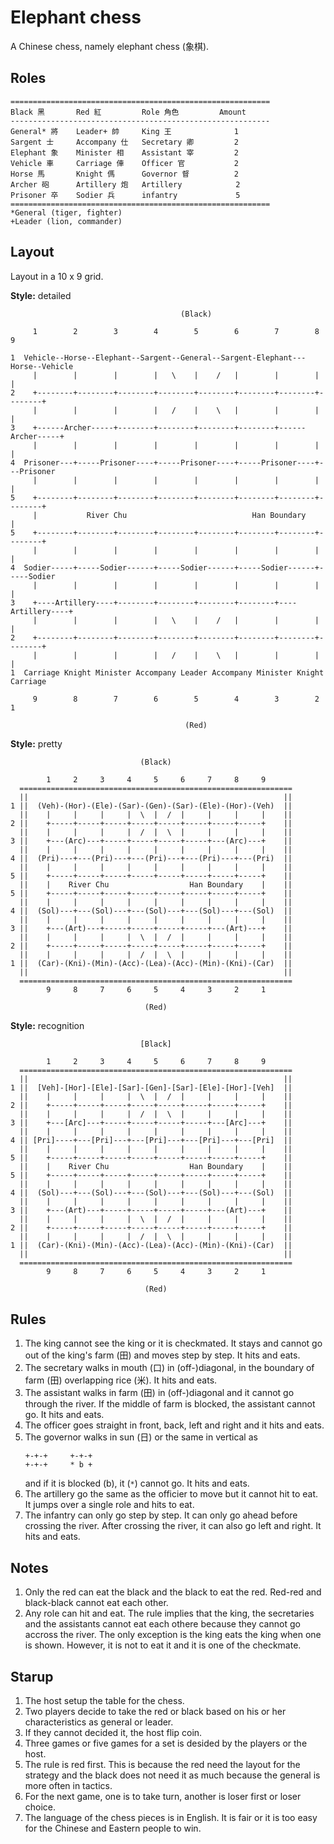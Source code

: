 # Elephant chess
A Chinese chess, namely elephant chess (象棋).


## Roles
```
==========================================================
Black 黑       Red 紅         Role 角色         Amount
----------------------------------------------------------
General* 將    Leader+ 帥     King 王              1
Sargent 士     Accompany 仕   Secretary 卿         2
Elephant 象    Minister 相    Assistant 宰         2
Vehicle 車     Carriage 俥    Officer 官           2
Horse 馬       Knight 傌      Governor 督          2
Archer 砲      Artillery 炮   Artillery            2
Prisoner 卒    Sodier 兵      infantry             5
==========================================================
*General (tiger, fighter)
+Leader (lion, commander)
```


## Layout

Layout in a 10 x 9 grid.

**Style:** detailed

```
                                      (Black)

     1        2        3        4        5        6        7        8        9

1  Vehicle--Horse--Elephant--Sargent--General--Sargent-Elephant---Horse--Vehicle
     |        |        |        |   \    |    /   |        |        |        |
2    +--------+--------+--------+--------+--------+--------+--------+--------+
     |        |        |        |   /    |    \   |        |        |        |
3    +------Archer-----+--------+--------+--------+--------+------Archer-----+
     |        |        |        |        |        |        |        |        |
4  Prisoner---+-----Prisoner----+-----Prisoner----+-----Prisoner----+---Prisoner
     |        |        |        |        |        |        |        |        |
5    +--------+--------+--------+--------+--------+--------+--------+--------+
     |           River Chu                            Han Boundary           |
5    +--------+--------+--------+--------+--------+--------+--------+--------+
     |        |        |        |        |        |        |        |        |
4  Sodier-----+-----Sodier------+-----Sodier------+-----Sodier------+-----Sodier
     |        |        |        |        |        |        |        |        |
3    +----Artillery----+--------+--------+--------+--------+----Artillery----+
     |        |        |        |   \    |    /   |        |        |        |
2    +--------+--------+--------+--------+--------+--------+--------+--------+
     |        |        |        |   /    |    \   |        |        |        |
1  Carriage Knight Minister Accompany Leader Accompany Minister Knight Carriage

     9        8        7        6        5        4        3        2        1

                                       (Red)
```

**Style:** pretty

```
                             (Black)

        1     2     3     4     5     6     7     8     9
  =============================================================
  ||                                                         ||
1 ||  (Veh)-(Hor)-(Ele)-(Sar)-(Gen)-(Sar)-(Ele)-(Hor)-(Veh)  ||
  ||    |     |     |     |  \  |  /  |     |     |     |    ||
2 ||    +-----+-----+-----+-----+-----+-----+-----+-----+    ||
  ||    |     |     |     |  /  |  \  |     |     |     |    ||
3 ||    +---(Arc)---+-----+-----+-----+-----+---(Arc)---+    ||
  ||    |     |     |     |     |     |     |     |     |    ||
4 ||  (Pri)---+---(Pri)---+---(Pri)---+---(Pri)---+---(Pri)  ||
  ||    |     |     |     |     |     |     |     |     |    ||
5 ||    +-----+-----+-----+-----+-----+-----+-----+-----+    ||
  ||    |    River Chu                  Han Boundary    |    ||
5 ||    +-----+-----+-----+-----+-----+-----+-----+-----+    ||
  ||    |     |     |     |     |     |     |     |     |    ||
4 ||  (Sol)---+---(Sol)---+---(Sol)---+---(Sol)---+---(Sol)  ||
  ||    |     |     |     |     |     |     |     |     |    ||
3 ||    +---(Art)---+-----+-----+-----+-----+---(Art)---+    ||
  ||    |     |     |     |  \  |  /  |     |     |     |    ||
2 ||    +-----+-----+-----+-----+-----+-----+-----+-----+    ||
  ||    |     |     |     |  /  |  \  |     |     |     |    ||
1 ||  (Car)-(Kni)-(Min)-(Acc)-(Lea)-(Acc)-(Min)-(Kni)-(Car)  ||
  ||                                                         ||
  =============================================================
        9     8     7     6     5     4     3     2     1

                              (Red)
```

**Style:** recognition

```
                             [Black]

        1     2     3     4     5     6     7     8     9
  =============================================================
  ||                                                         ||
1 ||  [Veh]-[Hor]-[Ele]-[Sar]-[Gen]-[Sar]-[Ele]-[Hor]-[Veh]  ||
  ||    |     |     |     |  \  |  /  |     |     |     |    ||
2 ||    +-----+-----+-----+-----+-----+-----+-----+-----+    ||
  ||    |     |     |     |  /  |  \  |     |     |     |    ||
3 ||    +---[Arc]---+-----+-----+-----+-----+---[Arc]---+    ||
  ||    |     |     |     |     |     |     |     |     |    ||
4 || [Pri]----+---[Pri]---+---[Pri]---+---[Pri]---+---[Pri]  ||
  ||    |     |     |     |     |     |     |     |     |    ||
5 ||    +-----+-----+-----+-----+-----+-----+-----+-----+    ||
  ||    |    River Chu                  Han Boundary    |    ||
5 ||    +-----+-----+-----+-----+-----+-----+-----+-----+    ||
  ||    |     |     |     |     |     |     |     |     |    ||
4 ||  (Sol)---+---(Sol)---+---(Sol)---+---(Sol)---+---(Sol)  ||
  ||    |     |     |     |     |     |     |     |     |    ||
3 ||    +---(Art)---+-----+-----+-----+-----+---(Art)---+    ||
  ||    |     |     |     |  \  |  /  |     |     |     |    ||
2 ||    +-----+-----+-----+-----+-----+-----+-----+-----+    ||
  ||    |     |     |     |  /  |  \  |     |     |     |    ||
1 ||  (Car)-(Kni)-(Min)-(Acc)-(Lea)-(Acc)-(Min)-(Kni)-(Car)  ||
  ||                                                         ||
  =============================================================
        9     8     7     6     5     4     3     2     1

                              (Red)
```


## Rules
1. The king cannot see the king or it is checkmated. It stays and cannot go out
   of the king's farm (田) and moves step by step. It hits and eats.
2. The secretary walks in mouth (口) in (off-)diagonal, in the boundary of
   farm (田) overlapping rice (米). It hits and eats.
3. The assistant walks in farm (田) in (off-)diagonal and it cannot go through
   the river. If the middle of farm is blocked, the assistant cannot go.
   It hits and eats.
4. The officer goes straight in front, back, left and right and it hits and eats.
5. The governor walks in sun (日) or the same in vertical as
   ```
   +-+-+     +-+-+
   +-+-+     * b +
   ```
   and if it is blocked (b), it (`*`) cannot go. It hits and eats.
6. The artillery go the same as the officier to move but it cannot hit to eat.
   It jumps over a single role and hits to eat.
7. The infantry can only go step by step. It can only go ahead before crossing
   the river. After crossing the river, it can also go left and right. It hits
   and eats.


## Notes
1. Only the red can eat the black and the black to eat the red. Red-red and
   black-black cannot eat each other.
2. Any role can hit and eat. The rule implies that the king, the secretaries
   and the assistants cannot eat each othere because they cannot go accross
   the river. The only exception is the king eats the king when one is shown.
   However, it is not to eat it and it is one of the checkmate.


## Starup
1. The host setup the table for the chess.
2. Two players decide to take the red or black based on his or her
   characteristics as general or leader.
3. If they cannot decided it, the host flip coin.
4. Three games or five games for a set is desided by the players or the host.
5. The rule is red first. This is because the red need the layout for the
   strategy and the black does not need it as much because the general is more
   often in tactics.
6. For the next game, one is to take turn, another is loser first or loser
   choice.
7. The language of the chess pieces is in English. It is fair or it is too easy
   for the Chinese and Eastern people to win.
